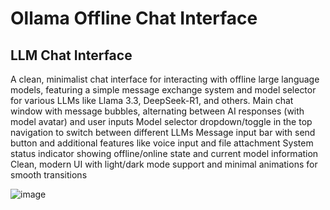 # Ollama Offline Chat Interface
## LLM Chat Interface

A clean, minimalist chat interface for interacting with offline large language models, featuring a simple message exchange system and model selector for various LLMs like Llama 3.3, DeepSeek-R1, and others.
Main chat window with message bubbles, alternating between AI responses (with model avatar) and user inputs
Model selector dropdown/toggle in the top navigation to switch between different LLMs
Message input bar with send button and additional features like voice input and file attachment
System status indicator showing offline/online state and current model information
Clean, modern UI with light/dark mode support and minimal animations for smooth transitions

![image](https://github.com/user-attachments/assets/36cf0b11-d7f1-40e5-adb3-ec8beed5debe)
